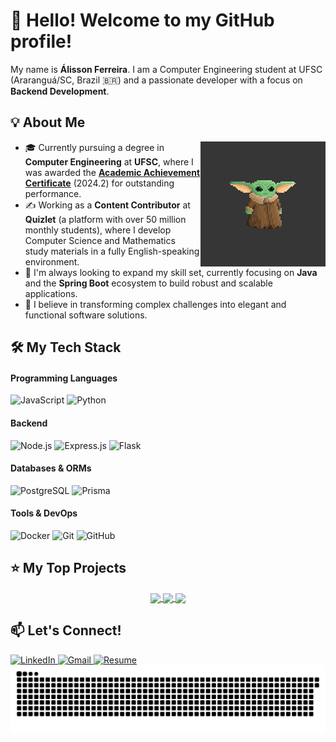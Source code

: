 # 👋 Hello! Welcome to my GitHub profile!

My name is **Álisson Ferreira**. I am a Computer Engineering student at UFSC (Araranguá/SC, Brazil 🇧🇷) and a passionate developer with a focus on **Backend Development**.

## 💡 About Me

<!-- GIF - Yoda -->
<img align="right" height="200" alt="Yoda coding" src="Yoda.gif">

- 🎓 Currently pursuing a degree in **Computer Engineering** at **UFSC**, where I was awarded the [**Academic Achievement Certificate**](https://drive.google.com/file/d/1h1eh1FpHC6dOxthzQAxtvbFgwGC6F3zF/view?usp=sharing) (2024.2) for outstanding performance.
- ✍️ Working as a **Content Contributor** at **Quizlet** (a platform with over 50 million monthly students), where I develop Computer Science and Mathematics study materials in a fully English-speaking environment.
- 🚀 I'm always looking to expand my skill set, currently focusing on **Java** and the **Spring Boot** ecosystem to build robust and scalable applications.
- 🌱 I believe in transforming complex challenges into elegant and functional software solutions.

## 🛠️ My Tech Stack

#### Programming Languages
<div align="left">
  <img src="https://img.shields.io/badge/JavaScript-F7DF1E?style=for-the-badge&logo=javascript&logoColor=black" height="35" alt="JavaScript"/>
  <img src="https://img.shields.io/badge/Python-3776AB?style=for-the-badge&logo=python&logoColor=white" height="35" alt="Python"/>
</div>

#### Backend
<div align="left">
  <img src="https://img.shields.io/badge/Node.js-339933?style=for-the-badge&logo=nodedotjs&logoColor=white" height="35" alt="Node.js"/>
  <img src="https://img.shields.io/badge/Express.js-000000?style=for-the-badge&logo=express&logoColor=white" height="35" alt="Express.js"/>
  <img src="https://img.shields.io/badge/Flask-000000?style=for-the-badge&logo=flask&logoColor=white" height="35" alt="Flask"/>
</div>

#### Databases & ORMs
<div align="left">
  <img src="https://img.shields.io/badge/PostgreSQL-4169E1?style=for-the-badge&logo=postgresql&logoColor=white" height="35" alt="PostgreSQL"/>
  <img src="https://img.shields.io/badge/Prisma-2D3748?style=for-the-badge&logo=prisma&logoColor=white" height="35" alt="Prisma"/>
</div>

#### Tools & DevOps
<div align="left">
  <img src="https://img.shields.io/badge/Docker-2496ED?style=for-the-badge&logo=docker&logoColor=white" height="35" alt="Docker"/>
  <img src="https://img.shields.io/badge/Git-F05032?style=for-the-badge&logo=git&logoColor=white" height="35" alt="Git"/>
  <img src="https://img.shields.io/badge/GitHub-181717?style=for-the-badge&logo=github&logoColor=white" height="35" alt="GitHub"/>
</div>

## ⭐ My Top Projects

<p align="center">
  <a href="https://github.com/alissonpef/Book-End-API">
    <img align="center" src="https://github-readme-stats.vercel.app/api/pin/?username=alissonpef&repo=Book-End-API&theme=dracula&show_owner=true&cache_seconds=1" />
  </a>
  <a href="https://github.com/alissonpef/Flask-PDF-Protector">
    <img align="center" src="https://github-readme-stats.vercel.app/api/pin/?username=alissonpef&repo=Flask-PDF-Protector&theme=dracula&show_owner=true&cache_seconds=1" />
  </a>
  <a href="https://github.com/alissonpef/LeadFlow_API">
    <img align="center" src="https://github-readme-stats.vercel.app/api/pin/?username=alissonpef&repo=LeadFlow_API&theme=dracula&show_owner=true&cache_seconds=1" />
  </a>
</p>

## 📫 Let's Connect!

<div align="left">
  <!-- LinkedIn -->
  <a href="https://www.linkedin.com/in/alisson-pereira-ferreira-45022623b/" target="_blank" rel="noopener noreferrer">
    <img src="https://img.shields.io/static/v1?message=LinkedIn&logo=linkedin&label=&color=0077B5&logoColor=white&style=for-the-badge" height="35" alt="LinkedIn"/>
  </a>
  <!-- Gmail -->
  <a href="mailto:alissonpef@gmail.com" target="_blank" rel="noopener noreferrer">
    <img src="https://img.shields.io/static/v1?message=Gmail&logo=gmail&label=&color=D14836&logoColor=white&style=for-the-badge" height="35" alt="Gmail"/>
  </a>
  <!-- Currículo -->
  <a href="https://drive.google.com/file/d/1BhxHSxSz-kdqjAGO1YxXBBo4wNBaGMlJ/view?usp=sharing" target="_blank" rel="noopener noreferrer">
    <img src="https://img.shields.io/static/v1?label=&message=View%20Resume&color=4A4A4A&logo=read-the-docs&logoColor=white&style=for-the-badge" height="35" alt="Resume"/>
  </a>
</div>

<!-- Animation -->
<div align="center">
  <img src="https://raw.githubusercontent.com/alissonpef/alissonpef/output/snake.svg" alt="GitHub Contributions Snake Animation" />
</div>
